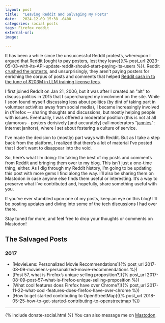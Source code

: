 ```yaml
---
layout: post
title:  "Leaving Reddit and Salvaging My Posts"
date:   2024-12-09 15:38 -0400
categories: social posts
tags: Firefox reddit
external-url: 
image:

---
```


It has been a while since the unsuccessful Reddit protests, whereupon I argued that Reddit [ought to pay posters, lest they leave]({% post_url 2023-05-03-with-its-API-update-reddit-should-start-paying-its-users %}). Reddit [crushed the protests](https://www.theverge.com/23779477/reddit-protest-blackouts-crushed), and unsurprisingly, they aren't paying posters for enriching the corpus of posts and comments that helped [Reddit cash in to the tune of $203M in LLM training license fees](https://arstechnica.com/ai/2024/02/reddit-has-already-booked-203m-in-revenue-licensing-data-for-ai-training/).

I first joined Reddit on Jan 21, 2006, but it was after I created an "alt" to discuss politics in 2015 that I supercharged my involvment on the site. While I soon found myself discussing less about politics (by dint of taking part in volunteer activities away from social media), I became increasingly involved in r/firefox -- sharing thoughts and discussions, but mostly helping people with issues. Eventually, I was offered a moderator position (this is not at all glamorous - posters derisively [and accurately] call moderators "[jannies](https://www.urbandictionary.com/define.php?term=Jannie)": internet janitors), where I set about fostering a culture of service.

I’ve made the decision to (mostly) part ways with Reddit. But as I take a step back from the platform, I realized that there’s a lot of material I’ve posted that I don’t want to disappear into the void.

So, here’s what I’m doing: I’m taking the best of my posts and comments from Reddit and bringing them over to my blog. This isn’t just a one-time thing, either. As I dig through my Reddit history, I’m going to be updating this post with more gems I find along the way. I’ll also be sharing them on Mastodon in case anyone else finds them useful or interesting. It’s a way to preserve what I’ve contributed and, hopefully, share something useful with you.       

If you’ve ever stumbled upon one of my posts, keep an eye on this blog! I’ll be posting updates and diving into some of the tech discussions I had over there.

Stay tuned for more, and feel free to drop your thoughts or comments on Mastodon!

## The Salvaged Posts

### 2017

* [MovieLens: Personalized Movie Recommendations]({% post_url 2017-08-09-movielens-personalized-movie-recommendations %})
* [Post 57, what is Firefox&rsquo;s unique selling proposition?]({% post_url 2017-08-09-post-57-what-is-firefox-unique-selling-proposition %})
* [What cool features does Firefox have over Chrome?]({% post_url 2017-11-22-what-cool-features-does-firefox-have-over-chrome %})
* [How to get started contributing to OpenStreetMap]({% post_url 2018-05-25-how-to-get-started-contributing-to-openstreetmap %})

---

{% include donate-social.html %} You can also message me on [Mastodon](https://mastodon.social/@yoasif).
